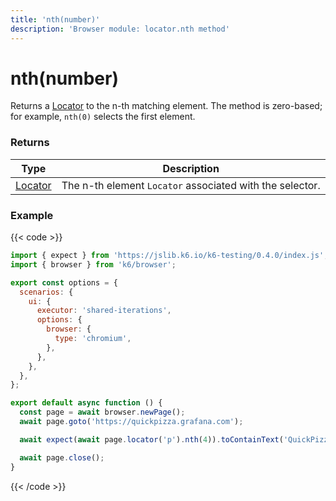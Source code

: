 ```yaml
---
title: 'nth(number)'
description: 'Browser module: locator.nth method'
---
```


# nth(number)

Returns a [Locator](https://grafana.com/docs/k6/<K6_VERSION>/javascript-api/k6-browser/locator/) to the n-th matching element. The method is zero-based; for example, `nth(0)` selects the first element.

### Returns

| Type                                                                                   | Description                                              |
| -------------------------------------------------------------------------------------- | -------------------------------------------------------- |
| [Locator](https://grafana.com/docs/k6/<K6_VERSION>/javascript-api/k6-browser/locator/) | The n-th element `Locator` associated with the selector. |

### Example

{{< code >}}

```javascript
import { expect } from 'https://jslib.k6.io/k6-testing/0.4.0/index.js';
import { browser } from 'k6/browser';

export const options = {
  scenarios: {
    ui: {
      executor: 'shared-iterations',
      options: {
        browser: {
          type: 'chromium',
        },
      },
    },
  },
};

export default async function () {
  const page = await browser.newPage();
  await page.goto('https://quickpizza.grafana.com');

  await expect(await page.locator('p').nth(4)).toContainText('QuickPizza Labs.');

  await page.close();
}
```

{{< /code >}}
